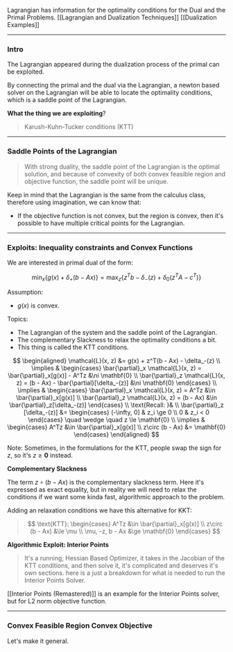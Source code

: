 Lagrangian has information for the optimality conditions for the Dual and the Primal Problems. 
[[Lagrangian and Dualization Techniques]]
[[Dualization Examples]]

---
### **Intro**

The Lagrangian appeared during the dualization process of the primal can be exploited. 

By connecting the primal and the dual via the Lagrangian, a newton based solver on the Lagrangian will be able to locate the optimality conditions, which is a saddle point of the Lagrangian. 

**What the thing we are exploiting**? 

> Karush-Kuhn-Tucker conditions (KTT)


---
### **Saddle Points of the Lagrangian**

> With strong duality, the saddle point of the Lagrangian is the optimal solution, and because of convexity of both convex feasible region and objective function, the saddle point will be unique. 

Keep in mind that the Lagrangian is the same from the calculus class, therefore using imagination, we can know that: 

* If the objective function is not convex, but the region is convex, then it's possible to have multiple critical points for the Lagrangian.



---
### **Exploits: Inequality constraints and Convex Functions**

We are interested in primal dual of the form: 

$$
\min_x\left\lbrace
    g(x) + \delta_+(b - Ax)
\right\rbrace = \max_z\left\lbrace
        z^Tb - \delta_-(z) + \delta_0(z^TA - c^T)
    \right\rbrace
$$

Assumption: 
* $g(x)$ is convex. 

Topics: 

* The Lagrangian of the system and the saddle point of the Lagrangian.
* The complementary Slackness to relax the optimality conditions a bit. 
* This thing is called the KTT conditions. 

$$
\begin{aligned}
    \mathcal{L}(x, z) &= 
        g(x) + z^T(b - Ax) - \delta_-(z)
    \\
    \implies & 
    \begin{cases}
        \bar{\partial}_x \mathcal{L}(x, z) = 
        \bar{\partial}_x[g(x)] - A^Tz &\ni \mathbf{0}
        \\
        \bar{\partial}_z \mathcal{L}(x, z) = 
        (b - Ax) - \bar{\partial}[\delta_-(z)] &\ni \mathbf{0}
    \end{cases}
    \\
    \implies &
    \begin{cases}
        \bar{\partial}_x \mathcal{L}(x, z) = 
        A^Tz  &\in \bar{\partial}_x[g(x)] 
        \\
        \bar{\partial}_z \mathcal{L}(x, z) = 
        (b - Ax) &\in \bar{\partial}_z[\delta_-(z)]
    \end{cases}
    \\
    \text{Recall: }& 
    \\
    \bar{\partial}_z [\delta_-(z)] 
    &= 
    \begin{cases}
        (-\infty, 0] & z_i \ge 0
        \\
        0 & z_i < 0
    \end{cases} \quad \wedge \quad z \le \mathbf{0}
    \\
    \implies &
    \begin{cases}
        A^Tz &\in \bar{\partial}_x[g(x)]
        \\
        z\circ (b - Ax) &= \mathbf{0}
    \end{cases}
\end{aligned}
$$

Note: Sometimes, in the formulations for the KTT, people swap the sign for $z$, so it's $z \ge \mathbf{0}$ instead.

**Complementary Slackness**

The term $z\circ (b - Ax)$ is the complementary slackness term. Here it's expressed as exact equality, but in reality we will need to relax the conditions if we want some kinda fast, algorithmic approach to the problem. 

Adding an relaxation conditions we have this alternative for KKT: 

> $$
> \text{KTT}: 
> \begin{cases}
>         A^Tz &\in \bar{\partial}_x[g(x)]
>         \\
>         z\circ (b - Ax) &\le \mu
>         \\
>         \mu, -z, b - Ax &\ge \mathbf{0}
> \end{cases}
> $$

**Algorithmic Exploit: Interior Points**


> It's a running, Hessian Based Optimizer, it takes in the Jacobian of the KTT conditions, and then solve it, it's complicated and deserves it's own sections. here is a just a breakdown for what is needed to run the Interior Points Solver. 

[[Interior Points (Remastered)]] is an example for the Interior Points solver, but for L2 norm objective function. 


---
### **Convex Feasible Region Convex Objective**

Let's make it general.






